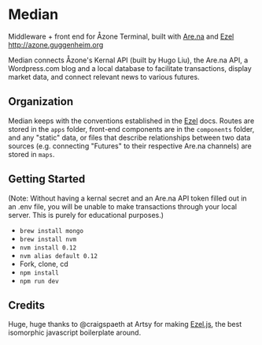 # Median

Middleware + front end for Åzone Terminal, built with [Are.na](https://www.are.na) and [Ezel](http://ezeljs.com/)
http://azone.guggenheim.org

Median connects Åzone's Kernal API (built by Hugo Liu), the Are.na API, a Wordpress.com blog and a local database to facilitate transactions, display market data, and connect relevant news to various futures.

## Organization

Median keeps with the conventions established in the [Ezel](http://ezeljs.com/) docs. Routes are stored in the `apps` folder, front-end components are in the `components` folder, and any "static" data, or files that describe relationships between two data sources (e.g. connecting "Futures" to their respective Are.na channels) are stored in `maps`.

## Getting Started

(Note: Without having a kernal secret and an Are.na API token filled out in an .env file, you will be unable to make transactions through your local server. This is purely for educational purposes.)

* `brew install mongo`
* `brew install nvm`
* `nvm install 0.12`
* `nvm alias default 0.12`
* Fork, clone, cd
* `npm install`
* `npm run dev`

## Credits
Huge, huge thanks to @craigspaeth at Artsy for making [Ezel.js](http://ezeljs.com/), the best isomorphic javascript boilerplate around.
